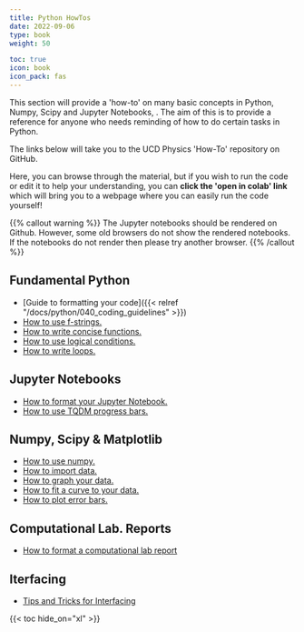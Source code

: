 ```yaml
---
title: Python HowTos
date: 2022-09-06
type: book
weight: 50

toc: true
icon: book
icon_pack: fas
---
```


This section will provide a 'how-to' on many basic concepts in Python,
Numpy, Scipy and Jupyter Notebooks, . The aim of this is to provide a
reference for anyone who needs reminding of how to do certain tasks in
Python.

The links below will
take you to the UCD Physics 'How-To' repository on GitHub.

Here, you can browse
through the material, but if you wish to run the code or edit it to
help your understanding, you can **click the 'open in colab' link** which
will bring you to a webpage where you can easily run the code
yourself!

{{% callout warning %}} The Jupyter notebooks should be rendered on
Github. However, some old browsers do not show the rendered notebooks. If the notebooks do not render then please
try another browser.  {{% /callout %}}

## Fundamental Python
- [Guide to formatting your code]({{< relref "/docs/python/040_coding_guidelines" >}})
- [How to use f-strings.](https://github.com/UCD-Physics/Python-HowTos/blob/main/f_strings.ipynb)
- [How to write concise functions.](https://github.com/UCD-Physics/Python-HowTos/blob/main/Functions.ipynb)
- [How to use logical conditions.](https://github.com/UCD-Physics/Python-HowTos/blob/main/logical_conditions.ipynb)
- [How to write loops.](https://github.com/UCD-Physics/Python-HowTos/blob/main/Writing_Loops.ipynb)



## Jupyter Notebooks
- [How to format your Jupyter Notebook.](https://github.com/UCD-Physics/Python-HowTos/blob/main/How_to_use_markdown_cells.ipynb)
- [How to use TQDM progress bars.](https://github.com/UCD-Physics/Python-HowTos/blob/main/tqdm.ipynb)


## Numpy, Scipy & Matplotlib

- [How to use numpy.](https://github.com/UCD-Physics/Python-HowTos/blob/main/Numpy.ipynb)
- [How to import data.](https://github.com/UCD-Physics/Python-HowTos/blob/main/Importing_Data.ipynb)
- [How to graph your data.](https://github.com/UCD-Physics/Python-HowTos/blob/main/Matplotlib1.ipynb)
- [How to fit a curve to your data.](https://github.com/UCD-Physics/Python-HowTos/blob/main/Curve_fit.ipynb)
- [How to plot error bars.](https://github.com/UCD-Physics/Python-HowTos/blob/main/Error_Bars.ipynb)

## Computational Lab. Reports
- [How to format a computational lab report](https://github.com/UCD-Physics/Python-HowTos/blob/main/Computational_Lab_Guideslines.pdf)


## Iterfacing
- [Tips and Tricks for Interfacing](https://github.com/UCD-Physics/Python-HowTos/blob/main/Interfacing.ipynb)



 {{< toc hide_on="xl" >}}
